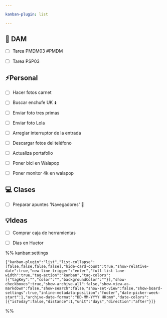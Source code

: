 ```yaml
---

kanban-plugin: list

---
```


## 💾 DAM

- [ ] Tarea PMDM03 #PMDM
- [ ] Tarea PSP03


## ⚡️Personal

- [ ] Hacer fotos carnet
- [ ] Buscar enchufe UK ⏫
- [ ] Enviar foto tres primas
- [ ] Enviar foto Lola
- [ ] Arreglar interruptor de la entrada
- [ ] Descargar fotos del teléfono
- [ ] Actualiza portafolio
- [ ] Poner bici en Walapop
- [ ] Poner monitor 4k en walapop


## 💻 Clases

- [ ] Preparar apuntes 'Navegadores' 🔼


## 💡Ideas

- [ ] Comprar caja de herramientas
- [ ] Días en Huetor




%% kanban:settings
```
{"kanban-plugin":"list","list-collapse":[false,false,false,false],"hide-card-count":true,"show-relative-date":true,"new-line-trigger":"enter","full-list-lane-width":true,"tag-action":"kanban","tag-colors":[{"tagKey":"","color":"","backgroundColor":""}],"show-checkboxes":true,"show-archive-all":false,"show-view-as-markdown":false,"show-search":false,"show-set-view":false,"show-board-settings":true,"inline-metadata-position":"footer","date-picker-week-start":1,"archive-date-format":"DD-MM-YYYY HH:mm","date-colors":[{"isToday":false,"distance":1,"unit":"days","direction":"after"}]}
```
%%